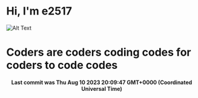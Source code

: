 # Hi, I'm e2517

![Alt Text](https://github.com/E2517/e2517/blob/master/images/background.gif)

# Coders are coders coding codes for coders to code codes

<h4 align="center">Last commit was Thu Aug 10 2023 20:09:47 GMT+0000 (Coordinated Universal Time)</h4>
